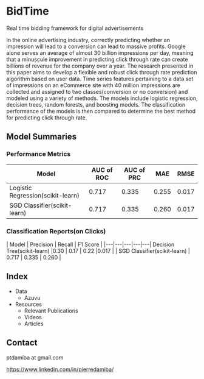 # BidTime
Real time bidding framework for digital advertisements

In the online advertising industry, correctly predicting whether an impression will lead to a conversion can lead to massive profits. Google alone serves an average of almost 30 billion impressions per day, meaning that a minuscule improvement in predicting click through rate can create billions of revenue for the company over a year. The research presented in this paper aims to develop a flexible and robust click through rate prediction algorithm based on user data. Time series features pertaining to a data set of impressions on an eCommerce site with 40 million impressions are collected and assigned to two classes(conversion or no conversion) and modeled using a variety of methods. The models include logistic regression, decision trees, random forests, and boosting models. The classification performance of the models is then compared to determine the best method for predicting click through rate.


## Model Summaries
### Performance Metrics
| Model | AUC of ROC | AUC of PRC | MAE | RMSE |
|---|---|---|---|---|
| Logistic Regression(scikit-learn) | 0.717 | 0.335 | 0.255 |0.017  |
| SGD Classifier(scikit-learn) | 0.717 | 0.335 | 0.260 |0.017|

### Classification Reports(on Clicks)
| Model | Precision | Recall | F1 Score | 
|---|---|---|---|---|
Decision Tree(scikit-learn)  |0.30 | 0.17 | 0.22 |0.017  |
| SGD Classifier(scikit-learn) | 0.717 | 0.335 | 0.260 |
## Index
* Data
  * Azuvu
* Resources
  * Relevant Publications
  * Videos
  * Articles

## Contact
ptdamiba at gmail.com

https://www.linkedin.com/in/pierredamiba/

